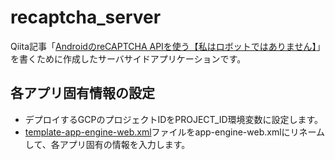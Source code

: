 # recaptcha_server

Qiita記事「[AndroidのreCAPTCHA APIを使う【私はロボットではありません】](https://qiita.com/tfandkusu/items/8d1b1031f555ec77236f)」を書くために作成したサーバサイドアプリケーションです。

## 各アプリ固有情報の設定

- デプロイするGCPのプロジェクトIDをPROJECT_ID環境変数に設定します。
- [template-app-engine-web.xml](https://github.com/tfandkusu/recaptcha_server/blob/master/src/main/webapp/WEB-INF/template-app-engine-web.xml)ファイルをapp-engine-web.xmlにリネームして、各アプリ固有の情報を入力します。

